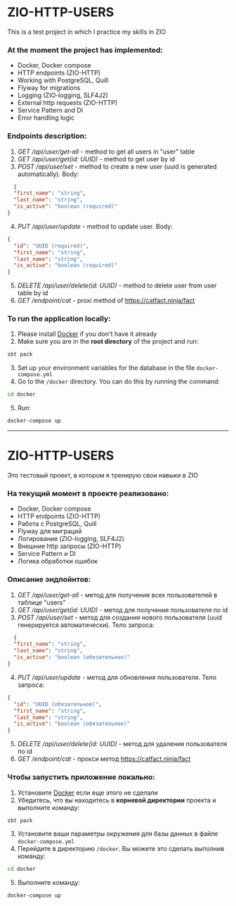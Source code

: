 # ZIO-HTTP-USERS

This is a test project in which I practice my skills in ZIO

### At the moment the project has implemented:

* Docker, Docker compose
* HTTP endpoints (ZIO-HTTP)
* Working with PostgreSQL, Quill
* Flyway for migrations
* Logging (ZIO-logging, SLF4J2)
* External http requests (ZIO-HTTP)
* Service Pattern and DI
* Error handling logic

### Endpoints description:

1) _GET /api/user/get-all_ - method to get all users in "user" table
2) _GET /api/user/get(id: UUID)_ - method to get user by id
3) _POST /api/user/set_ - method to create a new user (uuid is generated automatically).
   Body:

```json
  {
  "first_name": "string",
  "last_name": "string",
  "is_active": "boolean (required)"
}
```

4) _PUT /api/user/update_ - method to update user.
   Body:

```json
{
  "id": "UUID (required)",
  "first_name": "string",
  "last_name": "string",
  "is_active": "boolean (required)"
}
```

5) _DELETE /api/user/delete(id: UUID)_ - method to delete user from user table by id
6) _GET /endpoint/cat_ - proxi method of https://catfact.ninja/fact

### To run the application locally:

1) Please install [Docker](https://www.docker.com/) if you don't have it already
2) Make sure you are in the **root directory** of the project and run:

```bash
sbt pack
```

3) Set up your environment variables for the database in the file `docker-compose.yml`
4) Go to the `/docker` directory. You can do this by running the command:

```bash
cd docker
```

5) Run:

```bash
docker-compose up
```

---

# ZIO-HTTP-USERS

Это тестовый проект, в котором я тренирую свои навыки в ZIO

### На текущий момент в проекте реализовано:

* Docker, Docker compose
* HTTP endpoints (ZIO-HTTP)
* Работа с PostgreSQL, Quill
* Flyway для миграций
* Логирование (ZIO-logging, SLF4J2)
* Внешние http запросы (ZIO-HTTP)
* Service Pattern и DI
* Логика обработки ошибок

### Описание эндпойнтов:

1) _GET /api/user/get-all_ - метод для получения всех пользователей в таблице "users"
2) _GET /api/user/get(id: UUID)_ - метод для получения пользователя по id
3) _POST /api/user/set_ - метод для создания нового пользователя (uuid генерируется автоматически).
   Тело запроса:

```json
  {
  "first_name": "string",
  "last_name": "string",
  "is_active": "boolean (обязательное)"
}
```

4) _PUT /api/user/update_ - метод для обновления пользователя.
   Тело запроса:

```json
{
  "id": "UUID (обязательное)",
  "first_name": "string",
  "last_name": "string",
  "is_active": "boolean (обязательное)"
}
```

5) _DELETE /api/user/delete(id: UUID)_ - метод для удаления пользователя по id
6) _GET /endpoint/cat_ - прокси метод https://catfact.ninja/fact

### Чтобы запустить приложение локально:

1) Установите [Docker](https://www.docker.com/) если еще этого не сделали
2) Убедитесь, что вы находитесь в **корневой директории** проекта и выполните команду:

```bash
sbt pack
```

3) Установите ваши параметры окружения для базы данных в файле `docker-compose.yml`
4) Перейдите в директорию `/docker`. Вы можете это сделать выполнив команду:

```bash
cd docker
```

5) Выполните команду:

```bash
docker-compose up
```
